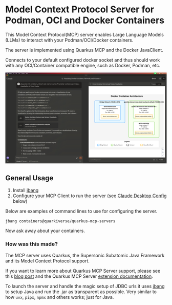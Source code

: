 # Model Context Protocol Server for Podman, OCI and Docker Containers

This Model Context Protocol(MCP) server enables Large Language Models (LLMs) to interact with your Podman/OCI/Docker containers.

The server is implemented using Quarkus MCP and the Docker JavaClient.

Connects to your default configured docker socket and thus should work with any OCI/Container compatible engine, such as Docker, Podman, etc.

![](images/containers-demo.png)

## General Usage 

1. Install [jbang](https://www.jbang.dev/download/)
2. Configure your MCP Client to run the server (see [Claude Desktop Config](#claude-desktop-config) below)

Below are examples of command lines to use for configuring the server.


```shell
jbang containers@quarkiverse/quarkus-mcp-servers
```

Now ask away about your containers.

### How was this made?

The MCP server uses Quarkus, the Supersonic Subatomic Java Framework and its Model Context Protocol support.

If you want to learn more about Quarkus MCP Server support, please see this [blog post](https://quarkus.io/blog/mcp-server/) 
and the Quarkus MCP Server [extension documentation](https://docs.quarkiverse.io/quarkus-mcp-server/dev/).

To launch the server and handle the magic setup of JDBC urls it uses [jbang](https://jbang.dev/) to
setup Java and run the .jar as transparent as possible. Very similar to how `uvx`, `pipx`, `npmx` and others works; just for Java. 


